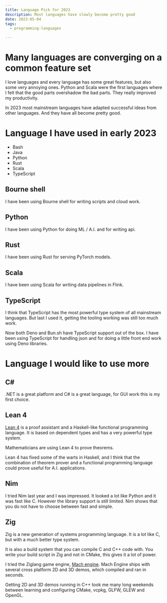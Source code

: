 ```yaml
---
title: Language Pick for 2023
description: Most languages have slowly become pretty good
date: 2023-05-04
tags:
  - programming-languages

---
```


# Many languages are converging on a common feature set

I love languages and every language has some great features, but also some very annoying ones.
Python and Scala were the first languages where I felt that the good parts overshadow the bad parts. They really improved my productivity.

In 2023 most mainstream languages have adapted successful ideas from other languages. And they have all become pretty good.

# Language I have used in early 2023

* Bash
* Java
* Python
* Rust
* Scala
* TypeScript

## Bourne shell

I have been using Bourne shell for writing scripts and cloud work.

## Python

I have been using Python for doing ML / A.I. and for writing api.

## Rust

I have been using Rust for serving PyTorch models.

## Scala

I have been using Scala for writing data pipelines in Flink.

## TypeScript

I think that TypeScript has the most powerful type system of all mainstream languages.
But last I used it, getting the tooling working was still too much work.

Now both Deno and Bun.sh have TypeScript support out of the box.
I have been using TypeScript for handling json and for doing a little front end work using Deno libraries.

# Language I would like to use more

## C#

.NET is a great platform and C# is a great language, for GUI work this is my first choice.

## Lean 4

[Lean 4](https://github.com/leanprover/lean4) is a proof assistant and a Haskell-like functional programming language. It is based on dependent types and has a very powerful type system. 

Mathematicians are using Lean 4 to prove theorems.

Lean 4 has fixed some of the warts in Haskell, and I think that the combination of theorem prover and a functional programming language could prove useful for A.I. applications.

## Nim

I tried Nim last year and I was impressed. It looked a lot like Python and it was fast like C. 
However the library support is still limited. Nim shows that you do not have to choose between fast and simple.

## Zig

Zig is a new generation of systems programming language. It is a lot like C, but with a much better type system.

It is also a build system that you can compile C and C++ code with.
You write your build script in Zig and not in CMake, this gives it a lot of power.

I tried the Ziglang game engine, [Mach engine](https://machengine.org). Mach Engine ships with several cross platform 2D and 3D demos, which compiled and ran in seconds.

Getting 2D and 3D demos running in C++ took me many long weekends between learning and configuring CMake, vcpkg, GLFW, GLEW and OpenGL.
